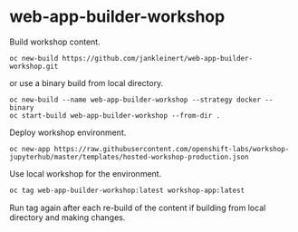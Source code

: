 # web-app-builder-workshop

Build workshop content.

```shell
oc new-build https://github.com/jankleinert/web-app-builder-workshop.git
```

or use a binary build from local directory.

```shell
oc new-build --name web-app-builder-workshop --strategy docker --binary
oc start-build web-app-builder-workshop --from-dir .
```

Deploy workshop environment.

```shell
oc new-app https://raw.githubusercontent.com/openshift-labs/workshop-jupyterhub/master/templates/hosted-workshop-production.json
```

Use local workshop for the environment.

```bash
oc tag web-app-builder-workshop:latest workshop-app:latest
```

Run tag again after each re-build of the content if building from local directory and making changes.
